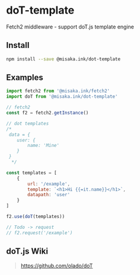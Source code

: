 # doT-template
Fetch2 middleware - support doT.js template engine

## Install

```bash
npm install --save @misaka.ink/dot-template
```

## Examples

```javascript
import fetch2 from '@misaka.ink/fetch2'
import doT from '@misaka.ink/dot-template'

// fetch2
const f2 = fetch2.getInstance()

// dot templates
/*
 data = {
    user: {
        name: 'Mine'
    }
 }
  */

const templates = [
    {
        url: '/example',
        template: `<h1>Hi {{=it.name}}</h1>`,
        datapath: 'user'
    }
]

f2.use(doT(templates))

// Todo -> request
// f2.request('/example')
```

## doT.js Wiki

> https://github.com/olado/doT

